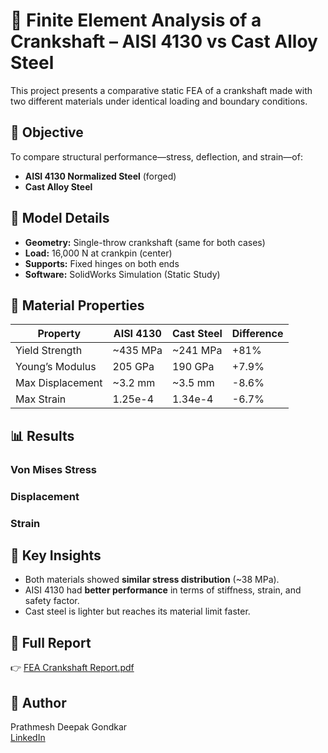 # 🔩 Finite Element Analysis of a Crankshaft – AISI 4130 vs Cast Alloy Steel

This project presents a comparative static FEA of a crankshaft made with two different materials under identical loading and boundary conditions.

## 📌 Objective
To compare structural performance—stress, deflection, and strain—of:
- **AISI 4130 Normalized Steel** (forged)
- **Cast Alloy Steel**

## 🔧 Model Details
- **Geometry:** Single-throw crankshaft (same for both cases)
- **Load:** 16,000 N at crankpin (center)
- **Supports:** Fixed hinges on both ends
- **Software:** SolidWorks Simulation (Static Study)

## 📐 Material Properties

| Property         | AISI 4130 | Cast Steel | Difference |
|------------------|-----------|------------|------------|
| Yield Strength   | ~435 MPa  | ~241 MPa   | +81%       |
| Young’s Modulus  | 205 GPa   | 190 GPa    | +7.9%      |
| Max Displacement | ~3.2 mm   | ~3.5 mm    | -8.6%      |
| Max Strain       | 1.25e-4   | 1.34e-4    | -6.7%      |

## 📊 Results

### Von Mises Stress
### Displacement
### Strain

## 🧠 Key Insights
- Both materials showed **similar stress distribution** (~38 MPa).
- AISI 4130 had **better performance** in terms of stiffness, strain, and safety factor.
- Cast steel is lighter but reaches its material limit faster.

## 📎 Full Report
👉 [FEA Crankshaft Report.pdf](https://github.com/prathmeshgondkar/FEA-Crankshaft/blob/20789e5b9b99bb79aba3030e4ab9f673882c1790/FEA%20Crankshaft%20Report.pdf)

## 🔗 Author
Prathmesh Deepak Gondkar  
[LinkedIn](https://www.linkedin.com/in/prathmeshgondkar)

